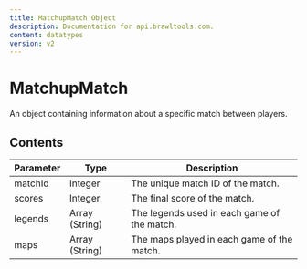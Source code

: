```yaml
---
title: MatchupMatch Object
description: Documentation for api.brawltools.com.
content: datatypes
version: v2
---
```


# MatchupMatch

An object containing information about a specific match between players.

## Contents

| Parameter | Type           | Description                                 |
| --------- | -------------- | ------------------------------------------- |
| matchId   | Integer        | The unique match ID of the match.           |
| scores    | Integer        | The final score of the match.               |
| legends   | Array (String) | The legends used in each game of the match. |
| maps      | Array (String) | The maps played in each game of the match.  |
